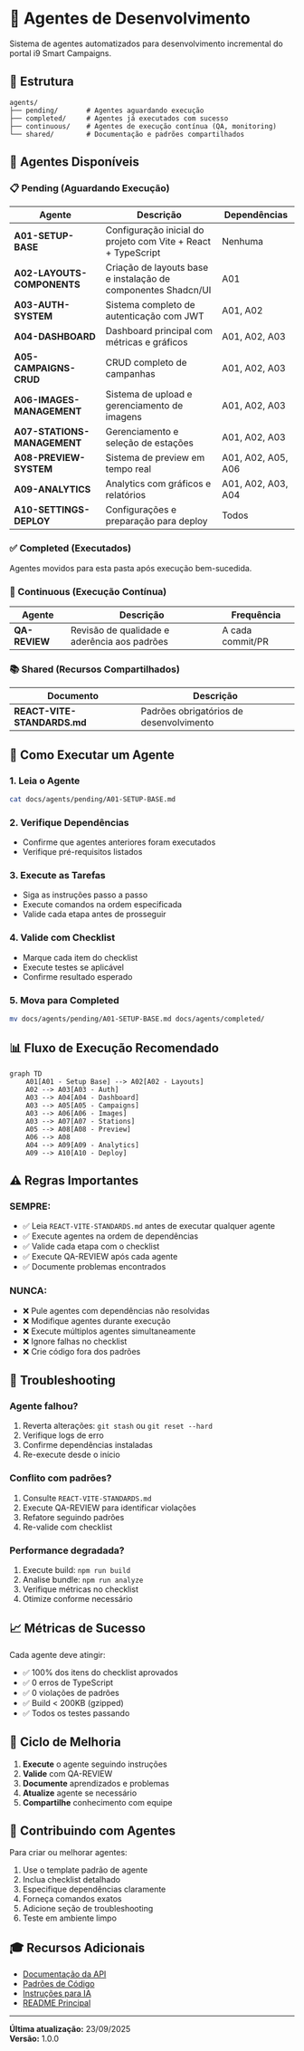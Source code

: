 # 🤖 Agentes de Desenvolvimento

Sistema de agentes automatizados para desenvolvimento incremental do portal i9 Smart Campaigns.

## 📂 Estrutura

```
agents/
├── pending/       # Agentes aguardando execução
├── completed/     # Agentes já executados com sucesso
├── continuous/    # Agentes de execução contínua (QA, monitoring)
└── shared/        # Documentação e padrões compartilhados
```

## 🎯 Agentes Disponíveis

### 📋 Pending (Aguardando Execução)

| Agente | Descrição | Dependências |
|--------|-----------|--------------|
| **A01-SETUP-BASE** | Configuração inicial do projeto com Vite + React + TypeScript | Nenhuma |
| **A02-LAYOUTS-COMPONENTS** | Criação de layouts base e instalação de componentes Shadcn/UI | A01 |
| **A03-AUTH-SYSTEM** | Sistema completo de autenticação com JWT | A01, A02 |
| **A04-DASHBOARD** | Dashboard principal com métricas e gráficos | A01, A02, A03 |
| **A05-CAMPAIGNS-CRUD** | CRUD completo de campanhas | A01, A02, A03 |
| **A06-IMAGES-MANAGEMENT** | Sistema de upload e gerenciamento de imagens | A01, A02, A03 |
| **A07-STATIONS-MANAGEMENT** | Gerenciamento e seleção de estações | A01, A02, A03 |
| **A08-PREVIEW-SYSTEM** | Sistema de preview em tempo real | A01, A02, A05, A06 |
| **A09-ANALYTICS** | Analytics com gráficos e relatórios | A01, A02, A03, A04 |
| **A10-SETTINGS-DEPLOY** | Configurações e preparação para deploy | Todos |

### ✅ Completed (Executados)

Agentes movidos para esta pasta após execução bem-sucedida.

### 🔄 Continuous (Execução Contínua)

| Agente | Descrição | Frequência |
|--------|-----------|------------|
| **QA-REVIEW** | Revisão de qualidade e aderência aos padrões | A cada commit/PR |

### 📚 Shared (Recursos Compartilhados)

| Documento | Descrição |
|-----------|-----------|
| **REACT-VITE-STANDARDS.md** | Padrões obrigatórios de desenvolvimento |

## 🚀 Como Executar um Agente

### 1. Leia o Agente
```bash
cat docs/agents/pending/A01-SETUP-BASE.md
```

### 2. Verifique Dependências
- Confirme que agentes anteriores foram executados
- Verifique pré-requisitos listados

### 3. Execute as Tarefas
- Siga as instruções passo a passo
- Execute comandos na ordem especificada
- Valide cada etapa antes de prosseguir

### 4. Valide com Checklist
- Marque cada item do checklist
- Execute testes se aplicável
- Confirme resultado esperado

### 5. Mova para Completed
```bash
mv docs/agents/pending/A01-SETUP-BASE.md docs/agents/completed/
```

## 📊 Fluxo de Execução Recomendado

```mermaid
graph TD
    A01[A01 - Setup Base] --> A02[A02 - Layouts]
    A02 --> A03[A03 - Auth]
    A03 --> A04[A04 - Dashboard]
    A03 --> A05[A05 - Campaigns]
    A03 --> A06[A06 - Images]
    A03 --> A07[A07 - Stations]
    A05 --> A08[A08 - Preview]
    A06 --> A08
    A04 --> A09[A09 - Analytics]
    A09 --> A10[A10 - Deploy]
```

## ⚠️ Regras Importantes

### SEMPRE:
- ✅ Leia `REACT-VITE-STANDARDS.md` antes de executar qualquer agente
- ✅ Execute agentes na ordem de dependências
- ✅ Valide cada etapa com o checklist
- ✅ Execute QA-REVIEW após cada agente
- ✅ Documente problemas encontrados

### NUNCA:
- ❌ Pule agentes com dependências não resolvidas
- ❌ Modifique agentes durante execução
- ❌ Execute múltiplos agentes simultaneamente
- ❌ Ignore falhas no checklist
- ❌ Crie código fora dos padrões

## 🐛 Troubleshooting

### Agente falhou?
1. Reverta alterações: `git stash` ou `git reset --hard`
2. Verifique logs de erro
3. Confirme dependências instaladas
4. Re-execute desde o início

### Conflito com padrões?
1. Consulte `REACT-VITE-STANDARDS.md`
2. Execute QA-REVIEW para identificar violações
3. Refatore seguindo padrões
4. Re-valide com checklist

### Performance degradada?
1. Execute build: `npm run build`
2. Analise bundle: `npm run analyze`
3. Verifique métricas no checklist
4. Otimize conforme necessário

## 📈 Métricas de Sucesso

Cada agente deve atingir:
- ✅ 100% dos itens do checklist aprovados
- ✅ 0 erros de TypeScript
- ✅ 0 violações de padrões
- ✅ Build < 200KB (gzipped)
- ✅ Todos os testes passando

## 🔄 Ciclo de Melhoria

1. **Execute** o agente seguindo instruções
2. **Valide** com QA-REVIEW
3. **Documente** aprendizados e problemas
4. **Atualize** agente se necessário
5. **Compartilhe** conhecimento com equipe

## 📝 Contribuindo com Agentes

Para criar ou melhorar agentes:

1. Use o template padrão de agente
2. Inclua checklist detalhado
3. Especifique dependências claramente
4. Forneça comandos exatos
5. Adicione seção de troubleshooting
6. Teste em ambiente limpo

## 🎓 Recursos Adicionais

- [Documentação da API](../API-DOCUMENTATION.md)
- [Padrões de Código](shared/REACT-VITE-STANDARDS.md)
- [Instruções para IA](../../CLAUDE.md)
- [README Principal](../../README.md)

---

**Última atualização:** 23/09/2025  
**Versão:** 1.0.0